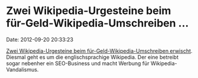 Zwei Wikipedia-Urgesteine beim für-Geld-Wikipedia-Umschreiben \...
==================================================================

Date: 2012-09-20 20:33:23

[Zwei Wikipedia-Urgesteine beim für-Geld-Wikipedia-Umschreiben
erwischt](http://news.cnet.com/8301-1023_3-57514677-93/corruption-in-wikiland-paid-pr-scandal-erupts-at-wikipedia/).
Diesmal geht es um die englischsprachige Wikipedia. Der eine betreibt
sogar nebenher ein SEO-Business und macht Werbung für
Wikipedia-Vandalismus.
